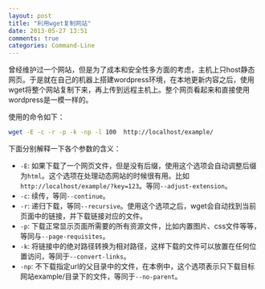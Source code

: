 ```yaml
---
layout: post
title: "利用wget复制网站"
date: 2013-05-27 13:51
comments: true
categories: Command-Line
---
```


曾经维护过一个网站，但是为了成本和安全性多方面的考虑，主机上只host静态网页。于是就在自己的机器上搭建wordpress环境，在本地更新内容之后，使用wget将整个网站复制下来，再上传到远程主机上。整个网页看起来和直接使用wordpress是一模一样的。

使用的命令如下：
```bash
wget -E -c -r -p -k -np -l 100  http://localhost/example/
```
下面分别解释一下各个参数的含义：

*	`-E`: 如果下载了一个网页文件，但是没有后缀，使用这个选项会自动调整后缀为`html`。这个选项在处理动态网站的时候很有用。比如`http://localhost/example/?key=123`。等同`--adjust-extension`。
*	`-c`: 续传，等同`--continue`。
*	`-r`: 递归下载，等同`--recursive`。使用这个选项之后，wget会自动找到当前页面中的链接，并下载链接对应的文件。
*	`-p`: 下载正常显示页面所需要的所有资源文件，比如内置图片、css文件等等，等同与`--page-requisites`。
*	`-k`: 将链接中的绝对路径转换为相对路径，这样下载的文件可以放置在任何位置访问，等同于`--convert-links`。
*	`-np`: 不下载指定url的父目录中的文件，在本例中，这个选项表示只下载目标网站example/目录下的文件，等同于`--no-parent`。